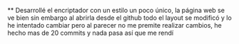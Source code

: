 ** Desarrollé el encriptador con un estilo un poco único, la página web se ve bien sin embargo al abrirla desde el github todo el layout se modificó y lo he intentado cambiar pero al parecer no me premite realizar cambios, he hecho mas de 20 commits y nada pasa así que me rendí
